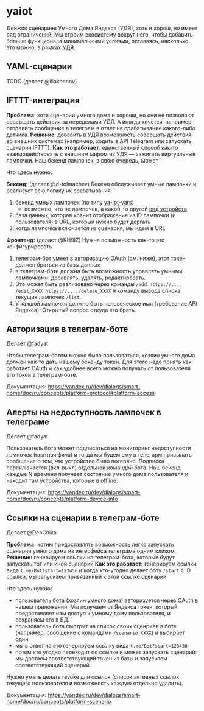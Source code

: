 # yaiot

Движок сценариев Умного Дома Яндекса (УДЯ), хоть и хорош, но имеет ряд ограничений. Мы строим экосистему вокруг него, чтобы добавить больше функционала минимальными услиями, оставаясь, насколько это можно, в рамках УДЯ.

## YAML-сценарии

TODO (делает @iliakonnov)

## IFTTT-интеграция

**Проблема**: хотя сценарии умного дома и хороши, но они не позволяют совершать действия за переделами УДЯ. А иногда хочется, например, отправить сообщение в телеграм в ответ на срабатывание какого-либо датчика.
**Решение**: добавить в УДЯ возможность совершать действия во внешних системах (например, ходить в API Telegram или запускать сценарии IFTTT).
**Как это работает**: единственный способ как-то взаимодействовать с внешним миром из УДЯ — зажигать виртуальные лампочки. Наш бекенд лампочек, в свою очередь, может 

Что здесь нужно:

**Бекенд:** (делает @d-tolmachev)
Бекенд обслуживает умные лампочки и реализует всю логику их срабатывания:
1. бекенд умных лампочек (по типу [ya-iot-vars](https://github.com/iliakonnov/ya-iot-vars))
	* возможно, что не лампочек, а какой-то другой [вид устройств](https://yandex.ru/dev/dialogs/smart-home/doc/ru/concepts/device-types)
2. база данных, которая хранит отображение из ID лампочки (и пользователя) в URL, который нужно будет дергать
3. когда лампочка включается из сценария, мы идем в URL

**Фронтенд:** (делает @KH9IZ)
Нужна возможность как-то это конфигурировать

1. телеграм-бот умеет в авторизацию OAuth (см. ниже), этот токен должен браться из базы данных
2. в телеграм-боте должна быть возможность управлять умными лампочками: добавлять, удалять, редактировать.
3. Это может быть реализовано через команды `/add https://...`, `/edit_XXXX https://...`, `/delete_XXXX` и команду вывода списка текущих лампочек `/list`.
4. У каждой лампочки должно быть человеческое имя (требование API Яндекса)! Открытый вопрос откуда его брать.

## Авторизация в телеграм-боте

Делает @fadyat

Чтобы телеграм-ботом можно было пользоваться, хозяин умного дома должен как-то дать нашему бекенду токен. Для этого надо понять как работает OAuth и как удобнее всего можно получать от пользователя его токен в телеграм-боте.

Документация: https://yandex.ru/dev/dialogs/smart-home/doc/ru/concepts/platform-protocol#platform-access

## Алерты на недоступность лампочек в телеграме

Делает @fadyat

Пользователь бота может подписаться на мониторинг недоступности лампочек ~~(платная фича)~~ и тогда мы будем ему в телегарм присылать сообщение о том, что устройство было потеряно.
Подписка переключается (вкл-выкл) отдельной командой бота.
Наш бекенд каждые N времени получает состояние умного дома пользователя и находит там устройства, которые в offline.

Документация: https://yandex.ru/dev/dialogs/smart-home/doc/ru/concepts/platform-device-info

## Ссылки на сценарии в телеграм-боте

Делает @DenChika

**Проблема:** хотим предоставлять возможность легко запускать сценарии умного дома из интерфейса телеграма одним кликом.
**Решение:** генерируем ссылки на телеграм-бота, которые будут запускать тот или иной сценарий
**Как это работает:** генерируем ссылки вида `t.me/Bot?start=123456` и когда кто-угодно делает боту `/start` с ID ссылки, мы запускаем привязанный к этой ссылке сценарий

Что здесь нужно:
* пользователь бота (хозяин умного дома) авторизуется через OAuth в нашем приложении. Мы получаем от Яндекса токен, который предоставляет нам доступ к умному дому пользователя, и сохраняем его в БД.
* пользователь бота смотрит на список своих сценриев в боте (например, сообщение с командами `/scenario_XXXX`) и выбирает один
* мы в ответ на это генерируем ссылку вида `t.me/Bot?start=123456`
* потом кто угодно переходит по ссылке и может запускать сценарий: мы достаем соответствующий токен из базы и запускаем соответствующий сценарий

Нужно уметь делать revoke для ссылок (список активных ссылок текущего пользователя и возможность каждую отдельно удалить).

Документация: https://yandex.ru/dev/dialogs/smart-home/doc/ru/concepts/platform-scenario
<!--stackedit_data:
eyJoaXN0b3J5IjpbLTY4ODIxMzc1NSw2MTQ2MDAyMzMsMTkzND
Y5MjkzLDE2NDM3MDQ3OTFdfQ==
-->